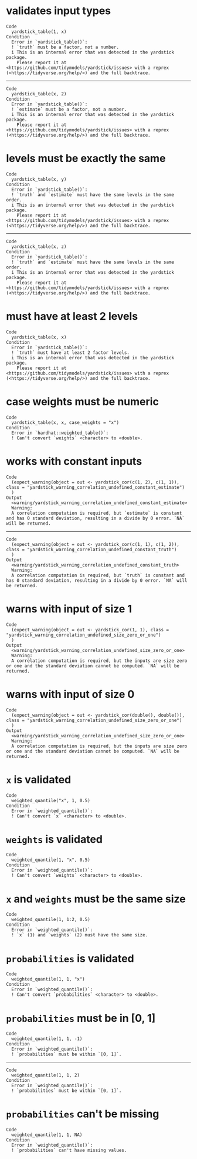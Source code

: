 # validates input types

    Code
      yardstick_table(1, x)
    Condition
      Error in `yardstick_table()`:
      ! `truth` must be a factor, not a number.
      i This is an internal error that was detected in the yardstick package.
        Please report it at <https://github.com/tidymodels/yardstick/issues> with a reprex (<https://tidyverse.org/help/>) and the full backtrace.

---

    Code
      yardstick_table(x, 2)
    Condition
      Error in `yardstick_table()`:
      ! `estimate` must be a factor, not a number.
      i This is an internal error that was detected in the yardstick package.
        Please report it at <https://github.com/tidymodels/yardstick/issues> with a reprex (<https://tidyverse.org/help/>) and the full backtrace.

# levels must be exactly the same

    Code
      yardstick_table(x, y)
    Condition
      Error in `yardstick_table()`:
      ! `truth` and `estimate` must have the same levels in the same order.
      i This is an internal error that was detected in the yardstick package.
        Please report it at <https://github.com/tidymodels/yardstick/issues> with a reprex (<https://tidyverse.org/help/>) and the full backtrace.

---

    Code
      yardstick_table(x, z)
    Condition
      Error in `yardstick_table()`:
      ! `truth` and `estimate` must have the same levels in the same order.
      i This is an internal error that was detected in the yardstick package.
        Please report it at <https://github.com/tidymodels/yardstick/issues> with a reprex (<https://tidyverse.org/help/>) and the full backtrace.

# must have at least 2 levels

    Code
      yardstick_table(x, x)
    Condition
      Error in `yardstick_table()`:
      ! `truth` must have at least 2 factor levels.
      i This is an internal error that was detected in the yardstick package.
        Please report it at <https://github.com/tidymodels/yardstick/issues> with a reprex (<https://tidyverse.org/help/>) and the full backtrace.

# case weights must be numeric

    Code
      yardstick_table(x, x, case_weights = "x")
    Condition
      Error in `hardhat::weighted_table()`:
      ! Can't convert `weights` <character> to <double>.

# works with constant inputs

    Code
      (expect_warning(object = out <- yardstick_cor(c(1, 2), c(1, 1)), class = "yardstick_warning_correlation_undefined_constant_estimate")
      )
    Output
      <warning/yardstick_warning_correlation_undefined_constant_estimate>
      Warning:
      A correlation computation is required, but `estimate` is constant and has 0 standard deviation, resulting in a divide by 0 error. `NA` will be returned.

---

    Code
      (expect_warning(object = out <- yardstick_cor(c(1, 1), c(1, 2)), class = "yardstick_warning_correlation_undefined_constant_truth")
      )
    Output
      <warning/yardstick_warning_correlation_undefined_constant_truth>
      Warning:
      A correlation computation is required, but `truth` is constant and has 0 standard deviation, resulting in a divide by 0 error. `NA` will be returned.

# warns with input of size 1

    Code
      (expect_warning(object = out <- yardstick_cor(1, 1), class = "yardstick_warning_correlation_undefined_size_zero_or_one")
      )
    Output
      <warning/yardstick_warning_correlation_undefined_size_zero_or_one>
      Warning:
      A correlation computation is required, but the inputs are size zero or one and the standard deviation cannot be computed. `NA` will be returned.

# warns with input of size 0

    Code
      (expect_warning(object = out <- yardstick_cor(double(), double()), class = "yardstick_warning_correlation_undefined_size_zero_or_one")
      )
    Output
      <warning/yardstick_warning_correlation_undefined_size_zero_or_one>
      Warning:
      A correlation computation is required, but the inputs are size zero or one and the standard deviation cannot be computed. `NA` will be returned.

# `x` is validated

    Code
      weighted_quantile("x", 1, 0.5)
    Condition
      Error in `weighted_quantile()`:
      ! Can't convert `x` <character> to <double>.

# `weights` is validated

    Code
      weighted_quantile(1, "x", 0.5)
    Condition
      Error in `weighted_quantile()`:
      ! Can't convert `weights` <character> to <double>.

# `x` and `weights` must be the same size

    Code
      weighted_quantile(1, 1:2, 0.5)
    Condition
      Error in `weighted_quantile()`:
      ! `x` (1) and `weights` (2) must have the same size.

# `probabilities` is validated

    Code
      weighted_quantile(1, 1, "x")
    Condition
      Error in `weighted_quantile()`:
      ! Can't convert `probabilities` <character> to <double>.

# `probabilities` must be in [0, 1]

    Code
      weighted_quantile(1, 1, -1)
    Condition
      Error in `weighted_quantile()`:
      ! `probabilities` must be within `[0, 1]`.

---

    Code
      weighted_quantile(1, 1, 2)
    Condition
      Error in `weighted_quantile()`:
      ! `probabilities` must be within `[0, 1]`.

# `probabilities` can't be missing

    Code
      weighted_quantile(1, 1, NA)
    Condition
      Error in `weighted_quantile()`:
      ! `probabilities` can't have missing values.

